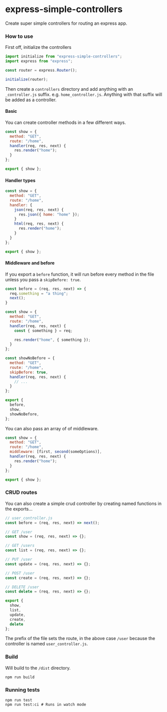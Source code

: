 # express-simple-controllers
Create super simple controllers for routing an express app.

### How to use
First off, initialize the controllers

```js
import initialize from "express-simple-controllers";
import express from "express";

const router = express.Router();

initialize(router);
```

Then create a `controllers` directory and add anything with an `_controller.js` suffix. e.g. `home_controller.js`.
Anything with that suffix will be added as a controller.

#### Basic
You can create controller methods in a few different ways.

```js
const show = {
  method: "GET",
  route: "/home",
  handler(req, res, next) {
    res.render("home");
  }
};

export { show };
```

#### Handler types
```js
const show = {
  method: "GET",
  route: "/home",
  handler: {
    json(req, res, next) {
      res.json({ home: "home" });
    }
    html(req, res, next) {
      res.render("home");
    }
  }
};

export { show };
```


#### Middleware and before
If you export a `before` function, it will run before every method in the file unless you pass a `skipBefore: true`.

```js
const before = (req, res, next) => {
  req.something = "a thing";
  next();
}

const show = {
  method: "GET",
  route: "/home",
  handler(req, res, next) {
    const { something } = req;

    res.render("home", { something });
  }
};

const showNoBefore = {
  method: "GET",
  route: "/home",
  skipBefore: true,
  handler(req, res, next) {
    // ...
  }
};

export {
  before,
  show,
  showNoBefore,
};
```

You can also pass an array of of middleware.

```js
const show = {
  method: "GET",
  route: "/home",
  middleware: [first, second(someOptions)],
  handler(req, res, next) {
    res.render("home");
  }
};

export { show };
```

### CRUD routes
You can also create a simple crud controller by creating named functions in the exports...

```js
// user_controller.js
const before = (req, res, next) => next();

// GET /user
const show = (req, res, next) => {};

// GET /users
const list = (req, res, next) => {};

// PUT /user
const update = (req, res, next) => {};

// POST /user
const create = (req, res, next) => {};

// DELETE /user
const delete = (req, res, next) => {};

export {
  show,
  list,
  update,
  create,
  delete
};
```

The prefix of the file sets the route, in the above case `/user` because the controller is named `user_controller.js`.


### Build
Will build to the `/dist` directory.

```shell
npm run build
```

### Running tests
```shell
npm run test
npm run test:ci # Runs in watch mode
```
